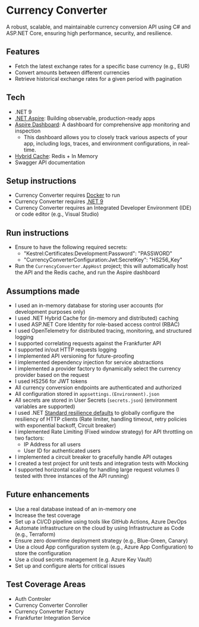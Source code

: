 # Currency Converter

A robust, scalable, and maintainable currency conversion API using C# and ASP.NET Core, ensuring high performance, security, and resilience.

## Features
- Fetch the latest exchange rates for a specific base currency (e.g., EUR)
- Convert amounts between different currencies
- Retrieve historical exchange rates for a given period with pagination

## Tech
- .NET 9
- [.NET Aspire](https://learn.microsoft.com/en-us/dotnet/aspire/get-started/aspire-overview): Building observable, production-ready apps
- [Aspire Dashboard](https://learn.microsoft.com/en-us/dotnet/aspire/fundamentals/dashboard/overview?tabs=bash): A dashboard for comprehensive app monitoring and inspection
  - This dashboard allows you to closely track various aspects of your app, including logs, traces, and environment configurations, in real-time.
- [Hybrid Cache](https://learn.microsoft.com/en-us/aspnet/core/performance/caching/hybrid?view=aspnetcore-9.0): Redis + In Memory
- Swagger API documentation

## Setup instructions
- Currency Converter requires [Docker](https://www.docker.com/products/docker-desktop/) to run
- Currency Converter requires [.NET 9](https://dotnet.microsoft.com/en-us/download/dotnet/9.0)
- Currency Converter requires an Integrated Developer Environment (IDE) or code editor (e.g., Visual Studio)

## Run instructions
- Ensure to have the following required secrets:
  - "Kestrel:Certificates:Development:Password": "PASSWORD"
  - "CurrencyConverterConfiguration:Jwt:SecretKey": "HS256_Key"
- Run the `CurrencyConverter.AppHost` project; this will automatically host the API and the Redis cache, and run the Aspire dashboard

## Assumptions made
- I used an in-memory database for storing user accounts (for development purposes only)
- I used .NET Hybrid Cache for (in-memory and distributed) caching
- I used ASP.NET Core Identity for role-based access control (RBAC)
- I used OpenTelemetry for distributed tracing, monitoring, and structured logging
- I supported correlating requests against the Frankfurter API
- I supported in/out HTTP requests logging
- I implemented API versioning for future-proofing
- I implemented dependency injection for service abstractions
- I implemented a provider factory to dynamically select the currency provider based on the request
- I used HS256 for JWT tokens
- All currency conversion endpoints are authenticated and authorized 
- All configuration stored in `appsettings.(Environment).json`
- All secrets are stored in User Secrets (`secrets.json`) (environment variables are supported)
- I used .NET [Standard resilience defaults](https://learn.microsoft.com/en-us/dotnet/core/resilience/http-resilience?tabs=dotnet-cli) to globally configure the resiliency of HTTP clients (Rate limiter, handling timeout, retry policies with exponential backoff, Circuit breaker)
- I implemented Rate Limiting (Fixed window strategy) for API throttling on two factors:
  - IP Address for all users
  - User ID for authenticated users 
- I implemented a circuit breaker to gracefully handle API outages
- I created a test project for unit tests and integration tests with Mocking
- I supported horizontal scaling for handling large request volumes (I tested with three instances of the API running)

## Future enhancements
- Use a real database instead of an in-memory one
- Increase the test coverage
- Set up a CI/CD pipeline using tools like GitHub Actions, Azure DevOps
- Automate infrastructure on the cloud by using Infrastructure as Code (e.g., Terraform)
- Ensure zero downtime deployment strategy (e.g., Blue-Green, Canary)
- Use a cloud App configuration system (e.g., Azure App Configuration) to store the configuration
- Use a cloud secrets management (e.g. Azure Key Vault)
- Set up and configure alerts for critical issues

## Test Coverage Areas
- Auth Controler 
- Currency Converter Conroller
- Currency Converter Factory
- Frankfurter Integration Service

